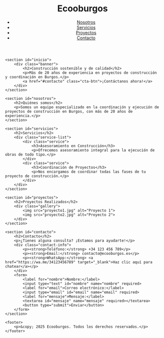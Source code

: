 <!DOCTYPE html>
<html lang="es">
<head>
    <meta charset="UTF-8">
    <meta name="viewport" content="width=device-width, initial-scale=1.0">
    <meta name="description" content="Ecooburgos - Estudio y Coordinación de Obras en Burgos">
    <title>Ecooburgos - Construcción y Coordinación</title>
    <link rel="stylesheet" href="style.css">
</head>
<body>
    <header>
        <div class="logo">
            <h1>Ecooburgos</h1>
        </div>
        <nav>
            <ul>
                <li><a href="#nosotros">Nosotros</a></li>
                <li><a href="#servicios">Servicios</a></li>
                <li><a href="#proyectos">Proyectos</a></li>
                <li><a href="#contacto">Contacto</a></li>
            </ul>
        </nav>
    </header>

    <section id="inicio">
        <div class="banner">
            <h2>Construcción sostenible y de calidad</h2>
            <p>Más de 20 años de experiencia en proyectos de construcción y coordinación en Burgos.</p>
            <a href="#contacto" class="cta-btn">¡Contáctanos ahora!</a>
        </div>
    </section>

    <section id="nosotros">
        <h2>Quiénes somos</h2>
        <p>Somos un equipo especializado en la coordinación y ejecución de proyectos de construcción en Burgos, con más de 20 años de experiencia.</p>
    </section>

    <section id="servicios">
        <h2>Servicios</h2>
        <div class="service-list">
            <div class="service">
                <h3>Asesoramiento en Construcción</h3>
                <p>Ofrecemos asesoramiento integral para la ejecución de obras de todo tipo.</p>
            </div>
            <div class="service">
                <h3>Coordinación de Proyectos</h3>
                <p>Nos encargamos de coordinar todas las fases de tu proyecto de construcción.</p>
            </div>
        </div>
    </section>

    <section id="proyectos">
        <h2>Proyectos Realizados</h2>
        <div class="gallery">
            <img src="proyecto1.jpg" alt="Proyecto 1">
            <img src="proyecto2.jpg" alt="Proyecto 2">
        </div>
    </section>

    <section id="contacto">
        <h2>Contacto</h2>
        <p>¿Tienes alguna consulta? ¡Estamos para ayudarte!</p>
        <div class="contact-info">
            <p><strong>Teléfono:</strong> +34 123 456 789</p>
            <p><strong>Email:</strong> contacto@ecooburgos.es</p>
            <p><strong>WhatsApp:</strong> <a href="https://wa.me/34123456789" target="_blank">Haz clic aquí para chatear</a></p>
        </div>
        <form>
            <label for="nombre">Nombre:</label>
            <input type="text" id="nombre" name="nombre" required>
            <label for="email">Correo electrónico:</label>
            <input type="email" id="email" name="email" required>
            <label for="mensaje">Mensaje:</label>
            <textarea id="mensaje" name="mensaje" required></textarea>
            <button type="submit">Enviar</button>
        </form>
    </section>

    <footer>
        <p>&copy; 2025 Ecooburgos. Todos los derechos reservados.</p>
    </footer>
</body>
</html>
